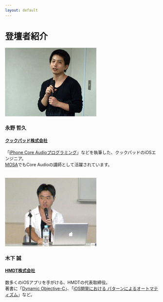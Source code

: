 ```yaml
---
layout: default
---
```


# 登壇者紹介

<section class="speaker">
  <img src="./images/nagano.jpg">
  <div class="profile">
    <hgroup>
      <h3>永野 哲久</h3>
      <h4><a href="http://info.cookpad.com/">クックパッド株式会社</a></h4>
    </hgroup>
    <p>
      「<a href="http://www.sbcr.jp/products/4797355154.html">iPhone Core Audioプログラミング</a>」などを執筆した、クックパッドのiOSエンジニア。<br />
      <a href="http://www.mosa.gr.jp/">MOSA</a>でもCore Audioの講師として活躍されています。
    </p>
  </div>
</section>

<div class="clear-fix"></div>
　

<section class="speaker">
  <img src="./images/kinoshita.jpg">
  <div class="profile">
    <hgroup>
      <h3>木下 誠</h3>
      <h4><a href="http://hmdt.jp/">HMDT株式会社</a></h4>
    </hgroup>
    <p>
      数多くのiOSアプリを手がける、HMDTの代表取締役。<br />
      著書に「<a href="http://www.bnn.co.jp/books/title_index/mac/dynamic_objectivec.html">Dynamic Objective-C</a>」、「<a href="http://www.bnn.co.jp/books/title_index/mac/ios.html">iOS開発における パターンによるオートマティズム</a>」など。
    </p>
  </div>
</section>

<div class="clear-fix"></div>

